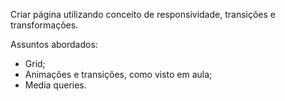 Criar página utilizando conceito de responsividade, transições e transformações.

Assuntos abordados:

- Grid;
- Animações e transições, como visto em aula;
- Media queries.


